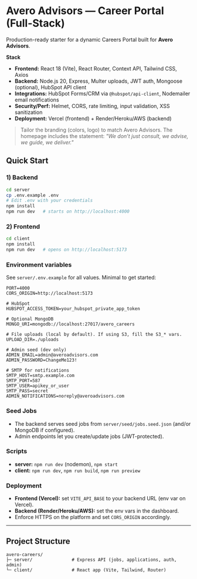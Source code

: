 # Avero Advisors — Career Portal (Full-Stack)

Production-ready starter for a dynamic Careers Portal built for **Avero Advisors**.

**Stack**
- **Frontend:** React 18 (Vite), React Router, Context API, Tailwind CSS, Axios
- **Backend:** Node.js 20, Express, Multer uploads, JWT auth, Mongoose (optional), HubSpot API client
- **Integrations:** HubSpot Forms/CRM via `@hubspot/api-client`, Nodemailer email notifications
- **Security/Perf:** Helmet, CORS, rate limiting, input validation, XSS sanitization
- **Deployment:** Vercel (frontend) + Render/Heroku/AWS (backend)

> Tailor the branding (colors, logo) to match Avero Advisors. The homepage includes the statement:
> _"We don’t just consult, we advise, we guide, we deliver."_

## Quick Start

### 1) Backend
```bash
cd server
cp .env.example .env
# Edit .env with your credentials
npm install
npm run dev   # starts on http://localhost:4000
```

### 2) Frontend
```bash
cd client
npm install
npm run dev   # opens on http://localhost:5173
```

### Environment variables
See `server/.env.example` for all values. Minimal to get started:
```
PORT=4000
CORS_ORIGIN=http://localhost:5173

# HubSpot
HUBSPOT_ACCESS_TOKEN=your_hubspot_private_app_token

# Optional MongoDB
MONGO_URI=mongodb://localhost:27017/avero_careers

# File uploads (local by default). If using S3, fill the S3_* vars.
UPLOAD_DIR=./uploads

# Admin seed (dev only)
ADMIN_EMAIL=admin@averoadvisors.com
ADMIN_PASSWORD=ChangeMe123!

# SMTP for notifications
SMTP_HOST=smtp.example.com
SMTP_PORT=587
SMTP_USER=apikey_or_user
SMTP_PASS=secret
ADMIN_NOTIFICATIONS=noreply@averoadvisors.com
```

### Seed Jobs
- The backend serves seed jobs from `server/seed/jobs.seed.json` (and/or MongoDB if configured).
- Admin endpoints let you create/update jobs (JWT-protected).

### Scripts
- **server:** `npm run dev` (nodemon), `npm start`
- **client:** `npm run dev`, `npm run build`, `npm run preview`

### Deployment
- **Frontend (Vercel):** set `VITE_API_BASE` to your backend URL (env var on Vercel).
- **Backend (Render/Heroku/AWS):** set the env vars in the dashboard.
- Enforce HTTPS on the platform and set `CORS_ORIGIN` accordingly.

---

## Project Structure

```
avero-careers/
├─ server/               # Express API (jobs, applications, auth, admin)
└─ client/               # React app (Vite, Tailwind, Router)
```
